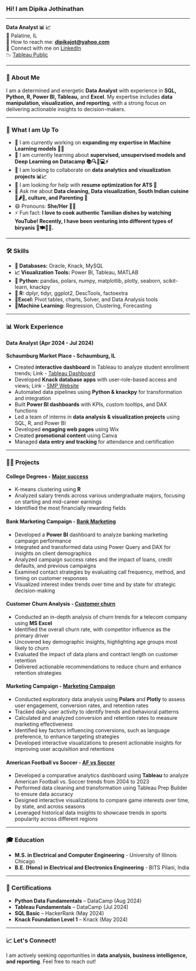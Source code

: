 ### Hi! I am Dipika Jothinathan  

----------------------------------------------------------------------------------------------------------------------------------------------------------------
**Data Analyst 📊 📈**  
📍 Palatine, IL  
📧 How to reach me: **dipikajot@yahoo.com**  
🤝 Connect with me on [LinkedIn](http://www.linkedin.com/in/dipika-jothinathan)  
📉 [Tableau Public](https://public.tableau.com/app/profile/dipika.jothinathan/vizzes)   

----------------------------------------------------------------------------------------------------------------------------------------------------------------
### 👋 About Me  
I am a determined and energetic **Data Analyst** with experience in **SQL, Python, R, Power BI, Tableau,** and **Excel**. My expertise includes **data manipulation, visualization, and reporting**, with a strong focus on delivering actionable insights to decision-makers.  

----------------------------------------------------------------------------------------------------------------------------------------------------------------
### 🚀 What I am Up To  
- 🌟 I am currently working on **expanding my expertise in Machine Learning models 🤖💡**  
- 🌱 I am currently learning about **supervised, unsupervised models and Deep Learning on Datacamp 📚🔍🧠💻⚡**  
- 👯 I am looking to collaborate on **data analytics and visualization projects  📊📈**  
- 🤔 I am looking for help with **resume optimization for ATS 📝**  
- 💬 Ask me about **Data cleaning, Data visualization, South Indian cuisine 🍛🌶️🥥, culture, and Parenting 👶**  
- 😄 Pronouns: **She/Her 👩‍🦰**  
- ⚡ Fun fact: **I love to cook authentic Tamilian dishes by watching YouTube! Recently, I have been venturing into different types of biryanis 🍚🍽️👩‍🍳.**
  
----------------------------------------------------------------------------------------------------------------------------------------------------------------
### 🛠️ Skills  
- **💾 Databases:** Oracle, Knack, MySQL  
- **📈 Visualization Tools:** Power BI, Tableau, MATLAB  
- **🐍 Python:** pandas, polars, numpy, matplotlib, plotly, seaborn, scikit-learn, knackpy  
- **🔢 R:** dplyr, tidyr, ggplot2, DescTools, factoextra 
- **🔲Excel:** Pivot tables, charts, Solver, and Data Analysis tools  
- **🤖Machine Learning:** Regression, Clustering, Forecasting
  
----------------------------------------------------------------------------------------------------------------------------------------------------------------
### 📊 Work Experience  
#### **Data Analyst (Apr 2024 - Jul 2024)**  
**Schaumburg Market Place - Schaumburg, IL**  
- Created **interactive dashboard** in Tableau to analyze student enrollment trends; Link - [Tableau Dashboard](https://public.tableau.com/app/profile/dipika.jothinathan/viz/InfotekguideDashboard_750_550/Dashboard)
- Developed **Knack database apps** with user-role-based access and views; Link -  [SMP Website](https://www.schaumburgmarketplace.net/)  
- Automated data pipelines using **Python & knackpy** for transformation and integration  
- Built **Power BI dashboards** with KPIs, custom tooltips, and DAX functions  
- Led a team of interns in **data analysis & visualization projects** using SQL, R, and Power BI   
- Developed **engaging web pages** using Wix  
- Created **promotional content** using Canva  
- Managed **data entry and tracking** for attendance and certification

----------------------------------------------------------------------------------------------------------------------------------------------------------------
### 🧑‍💻 Projects
#### **College Degrees** - [Major success](https://github.com/DipikaJothinathan/R/tree/main/College%20Degrees)
- K-means clustering using **R** 
- Analyzed salary trends across various undergraduate majors, focusing on starting and mid-career earnings
- Identified the most financially rewarding fields

#### **Bank Marketing Campaign** - [Bank Marketing](https://github.com/DipikaJothinathan/PowerBI/tree/main/Bank%20Marketing)
- Developed a **Power BI** dashboard to analyze banking marketing campaign performance
- Integrated and transformed data using Power Query and DAX for insights on client demographics
- Analyzed campaign success rates and the impact of loans, credit defaults, and previous campaigns
- Examined contact strategies by evaluating call frequency, method, and timing on customer responses
- Visualized interest index trends over time and by state for strategic decision-making

#### **Customer Churn Analysis** - [Customer churn](https://github.com/DipikaJothinathan/Excel/tree/main/Customer%20Churn)
- Conducted an in-depth analysis of churn trends for a telecom company using **MS Excel**
- Identified the overall churn rate, with competitor influence as the primary driver
- Uncovered key demographic insights, highlighting age groups most likely to churn
- Evaluated the impact of data plans and contract length on customer retention
- Delivered actionable recommendations to reduce churn and enhance retention strategies

#### **Marketing Campaign** - [Marketing Campaign](https://github.com/DipikaJothinathan/Python/tree/main/Marketing%20Campaign)
- Conducted exploratory data analysis using **Polars** and **Plotly** to assess user engagement, conversion rates, and retention rates
- Tracked daily user activity to identify trends and behavioral patterns
- Calculated and analyzed conversion and retention rates to measure marketing effectiveness
- Identified key factors influencing conversions, such as language preference, to enhance targeting strategies
- Developed interactive visualizations to present actionable insights for improving user acquisition and retentions

#### **American Football vs Soccer** - [AF vs Soccer](https://github.com/DipikaJothinathan/Tableau/tree/main/American%20Football%20vs%20Soccer)
- Developed a comparative analytics dashboard using **Tableau** to analyze American Football vs. Soccer trends from 2004 to 2023
- Performed data cleaning and transformation using Tableau Prep Builder to ensure data accuracy
- Designed interactive visualizations to compare game interests over time, by state, and across seasons
- Leveraged historical data insights to showcase trends in sports popularity across different regions

----------------------------------------------------------------------------------------------------------------------------------------------------------------
### 🎓 Education  
- **M.S. in Electrical and Computer Engineering** - University of Illinois Chicago  
- **B.E. (Hons) in Electrical and Electronics Engineering** - BITS Pilani, India  

----------------------------------------------------------------------------------------------------------------------------------------------------------------
### 📝 Certifications  
- **Python Data Fundamentals** – DataCamp (Aug 2024)  
- **Tableau Fundamentals** – DataCamp (Jul 2024)  
- **SQL Basic** – HackerRank (May 2024)  
- **Knack Foundation Level 1** – Knack (May 2024)  

----------------------------------------------------------------------------------------------------------------------------------------------------------------
### 📈 Let's Connect!  
I am actively seeking opportunities in **data analysis, business intelligence, and reporting**. Feel free to reach out! 
